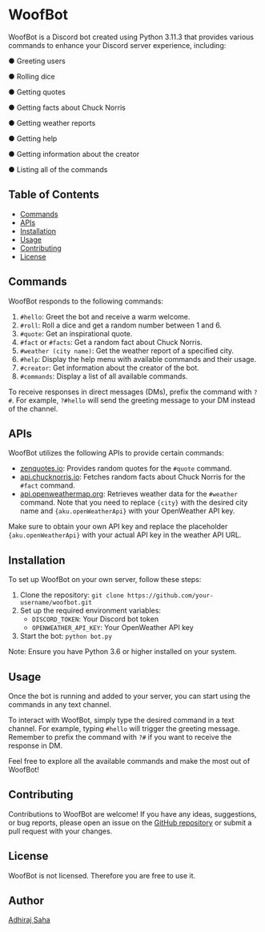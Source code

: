 # WoofBot

WoofBot is a Discord bot created using Python 3.11.3 that provides various commands to enhance your Discord server experience, including:

● Greeting users

● Rolling dice

● Getting quotes

● Getting facts about Chuck Norris

● Getting weather reports

● Getting help

● Getting information about the creator

● Listing all of the commands

## Table of Contents

- [Commands](#commands)
- [APIs](#apis)
- [Installation](#installation)
- [Usage](#usage)
- [Contributing](#contributing)
- [License](#license)

## Commands

WoofBot responds to the following commands:

1. `#hello`: Greet the bot and receive a warm welcome.
2. `#roll`: Roll a dice and get a random number between 1 and 6.
3. `#quote`: Get an inspirational quote.
4. `#fact` or `#facts`: Get a random fact about Chuck Norris.
5. `#weather (city name)`: Get the weather report of a specified city.
6. `#help`: Display the help menu with available commands and their usage.
7. `#creator`: Get information about the creator of the bot.
8. `#commands`: Display a list of all available commands.

To receive responses in direct messages (DMs), prefix the command with `?#`. For example, `?#hello` will send the greeting message to your DM instead of the channel.

## APIs

WoofBot utilizes the following APIs to provide certain commands:

- [zenquotes.io](https://zenquotes.io/api/random): Provides random quotes for the `#quote` command.
- [api.chucknorris.io](https://api.chucknorris.io/jokes/random): Fetches random facts about Chuck Norris for the `#fact` command.
- [api.openweathermap.org](https://api.openweathermap.org/data/2.5/weather?q={city}&appid={aku.openWeatherApi}): Retrieves weather data for the `#weather` command. Note that you need to replace `{city}` with the desired city name and `{aku.openWeatherApi}` with your OpenWeather API key.

Make sure to obtain your own API key and replace the placeholder `{aku.openWeatherApi}` with your actual API key in the weather API URL.

## Installation

To set up WoofBot on your own server, follow these steps:

1. Clone the repository: `git clone https://github.com/your-username/woofbot.git`
2. Set up the required environment variables:
   - `DISCORD_TOKEN`: Your Discord bot token
   - `OPENWEATHER_API_KEY`: Your OpenWeather API key
3. Start the bot: `python bot.py`

Note: Ensure you have Python 3.6 or higher installed on your system.

## Usage

Once the bot is running and added to your server, you can start using the commands in any text channel.

To interact with WoofBot, simply type the desired command in a text channel. For example, typing `#hello` will trigger the greeting message. Remember to prefix the command with `?#` if you want to receive the response in DM.

Feel free to explore all the available commands and make the most out of WoofBot!

## Contributing

Contributions to WoofBot are welcome! If you have any ideas, suggestions, or bug reports, please open an issue on the [GitHub repository](https://github.com/your-username/woofbot) or submit a pull request with your changes.

## License

WoofBot is not licensed. Therefore you are free to use it.

## Author

[Adhiraj Saha](https://github.com/adhirajcs)